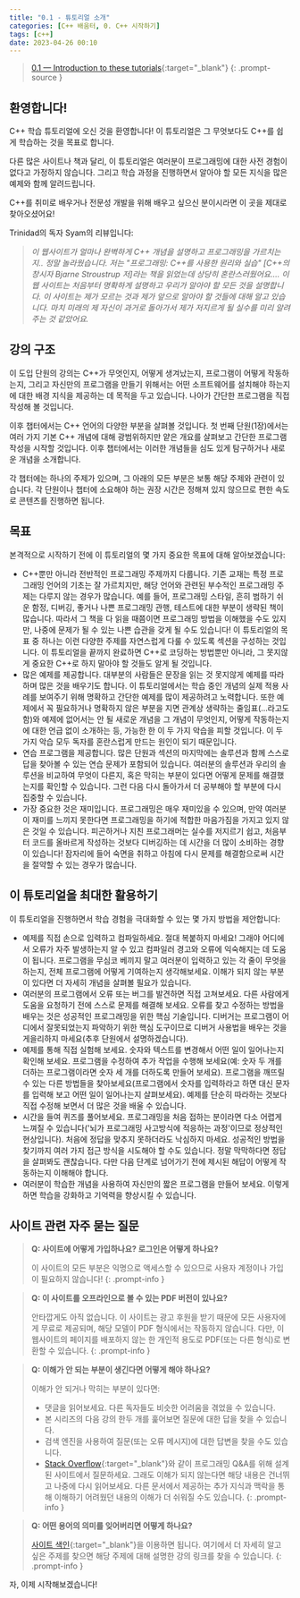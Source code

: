 ```yaml
---
title: "0.1 - 튜토리얼 소개"
categories: [C++ 배움터, 0. C++ 시작하기]
tags: [c++]
date: 2023-04-26 00:10
---
```


>[0.1 — Introduction to these tutorials](https://www.learncpp.com/cpp-tutorial/introduction-to-these-tutorials/){:target="_blank"}
{: .prompt-source }

## 환영합니다!

C++ 학습 튜토리얼에 오신 것을 환영합니다! 이 튜토리얼은 그 무엇보다도 C++를 쉽게 학습하는 것을 목표로 합니다.

다른 많은 사이트나 책과 달리, 이 튜토리얼은 여러분이 프로그래밍에 대한 사전 경험이 없다고 가정하지 않습니다. 그리고 학습 과정을 진행하면서 알아야 할 모든 지식을 많은 예제와 함께 알려드립니다.

C++를 취미로 배우거나 전문성 개발을 위해 배우고 싶으신 분이시라면 이 곳을 제대로 찾아오셨어요!


Trinidad의 독자 Syam의 리뷰입니다:

> *이 웹사이트가 얼마나 완벽하게 C++ 개념을 설명하고 프로그래밍을 가르치는지.. 정말 놀라웠습니다. 저는 "프로그래밍: C++를 사용한 원리와 실습" [C++의 창시자 Bjarne Stroustrup 저]라는 책을 읽었는데 상당히 혼란스러웠어요.... 이 웹 사이트는 처음부터 명확하게 설명하고 우리가 알아야 할 모든 것을 설명합니다. 이 사이트는 제가 모르는 것과 제가 앞으로 알아야 할 것들에 대해 알고 있습니다. 마치 미래의 제 자신이 과거로 돌아가서 제가 저지르게 될 실수를 미리 알려주는 것 같았어요.*

## 강의 구조

이 도입 단원의 강의는 C++가 무엇인지, 어떻게 생겨났는지, 프로그램이 어떻게 작동하는지, 그리고 자신만의 프로그램을 만들기 위해서는 어떤 소프트웨어를 설치해야 하는지에 대한 배경 지식을 제공하는 데 목적을 두고 있습니다. 나아가 간단한 프로그램을 직접 작성해 볼 것입니다.

이후 챕터에서는 C++ 언어의 다양한 부분을 살펴볼 것입니다. 첫 번째 단원(1장)에서는 여러 가지 기본 C++ 개념에 대해 광범위하지만 얕은 개요를 살펴보고 간단한 프로그램 작성을 시작할 것입니다. 이후 챕터에서는 이러한 개념들을 심도 있게 탐구하거나 새로운 개념을 소개합니다.

각 챕터에는 하나의 주제가 있으며, 그 아래의 모든 부분은 보통 해당 주제와 관련이 있습니다. 각 단원이나 챕터에 소요해야 하는 권장 시간은 정해져 있지 않으므로 편한 속도로 콘텐츠를 진행하면 됩니다.

## 목표

본격적으로 시작하기 전에 이 튜토리얼의 몇 가지 중요한 목표에 대해 알아보겠습니다:

- C++뿐만 아니라 전반적인 프로그래밍 주제까지 다룹니다. 기존 교재는 특정 프로그래밍 언어의 기초는 잘 가르치지만, 해당 언어와 관련된 부수적인 프로그래밍 주제는 다루지 않는 경우가 많습니다. 예를 들어, 프로그래밍 스타일, 흔히 범하기 쉬운 함정, 디버깅, 좋거나 나쁜 프로그래밍 관행, 테스트에 대한 부분이 생략된 책이 많습니다. 따라서 그 책을 다 읽을 때쯤이면 프로그래밍 방법을 이해했을 수도 있지만, 나중에 문제가 될 수 있는 나쁜 습관을 갖게 될 수도 있습니다! 이 튜토리얼의 목표 중 하나는 이런 다양한 주제를 자연스럽게 다룰 수 있도록 섹션을 구성하는 것입니다. 이 튜토리얼을 끝까지 완료하면 C++로 코딩하는 방법뿐만 아니라, 그 못지않게 중요한 C++로 하지 말아야 할 것들도 알게 될 것입니다.
- 많은 예제를 제공합니다. 대부분의 사람들은 문장을 읽는 것 못지않게 예제를 따라하며 많은 것을 배우기도 합니다. 이 튜토리얼에서는 학습 중인 개념의 실제 적용 사례를 보여주기 위해 명확하고 간단한 예제를 많이 제공하려고 노력합니다. 또한 예제에서 꼭 필요하거나 명확하지 않은 부분을 지면 관계상 생략하는 줄임표(...라고도 함)와 예제에 없어서는 안 될 새로운 개념을 그 개념이 무엇인지, 어떻게 작동하는지에 대한 언급 없이 소개하는 등, 가능한 한 이 두 가지 악습을 피할 것입니다. 이 두 가지 악습 모두 독자를 혼란스럽게 만드는 원인이 되기 때문입니다.
- 연습 프로그램을 제공합니다. 많은 단원과 섹션의 마지막에는 솔루션과 함께 스스로 답을 찾아볼 수 있는 연습 문제가 포함되어 있습니다. 여러분의 솔루션과 우리의 솔루션을 비교하여 무엇이 다른지, 혹은 막히는 부분이 있다면 어떻게 문제를 해결했는지를 확인할 수 있습니다. 그런 다음 다시 돌아가서 더 공부해야 할 부분에 다시 집중할 수 있습니다.
- 가장 중요한 것은 재미입니다. 프로그래밍은 매우 재미있을 수 있으며, 만약 여러분이 재미를 느끼지 못한다면 프로그래밍을 하기에 적합한 마음가짐을 가지고 있지 않은 것일 수 있습니다. 피곤하거나 지친 프로그래머는 실수를 저지르기 쉽고, 처음부터 코드를 올바르게 작성하는 것보다 디버깅하는 데 시간을 더 많이 소비하는 경향이 있습니다! 잠자리에 들어 숙면을 취하고 아침에 다시 문제를 해결함으로써 시간을 절약할 수 있는 경우가 많습니다.

## 이 튜토리얼을 최대한 활용하기

이 튜토리얼을 진행하면서 학습 경험을 극대화할 수 있는 몇 가지 방법을 제안합니다:

- 예제를 직접 손으로 입력하고 컴파일하세요. 절대 복붙하지 마세요! 그래야 어디에서 오류가 자주 발생하는지 알 수 있고 컴파일러 경고와 오류에 익숙해지는 데 도움이 됩니다. 프로그램을 무심코 베끼지 말고 여러분이 입력하고 있는 각 줄이 무엇을 하는지, 전체 프로그램에 어떻게 기여하는지 생각해보세요. 이해가 되지 않는 부분이 있다면 더 자세히 개념을 살펴볼 필요가 있습니다.
- 여러분의 프로그램에서 오류 또는 버그를 발견하면 직접 고쳐보세요. 다른 사람에게 도움을 요청하기 전에 스스로 문제를 해결해 보세요. 오류를 찾고 수정하는 방법을 배우는 것은 성공적인 프로그래밍을 위한 핵심 기술입니다. 디버거는 프로그램이 어디에서 잘못되었는지 파악하기 위한 핵심 도구이므로 디버거 사용법을 배우는 것을 게을리하지 마세요(추후 단원에서 설명하겠습니다).
- 예제를 통해 직접 실험해 보세요. 숫자와 텍스트를 변경해서 어떤 일이 일어나는지 확인해 보세요. 프로그램을 수정하여 추가 작업을 수행해 보세요(예: 숫자 두 개를 더하는 프로그램이라면 숫자 세 개를 더하도록 만들어 보세요). 프로그램을 깨뜨릴 수 있는 다른 방법들을 찾아보세요(프로그램에서 숫자를 입력하라고 하면 대신 문자를 입력해 보고 어떤 일이 일어나는지 살펴보세요). 예제를 단순히 따라하는 것보다 직접 수정해 보면서 더 많은 것을 배울 수 있습니다.
- 시간을 들여 퀴즈를 풀어보세요. 프로그래밍을 처음 접하는 분이라면 다소 어렵게 느껴질 수 있습니다('뇌가 프로그래밍 사고방식에 적응하는 과정'이므로 정상적인 현상입니다). 처음에 정답을 맞추지 못하더라도 낙심하지 마세요. 성공적인 방법을 찾기까지 여러 가지 접근 방식을 시도해야 할 수도 있습니다. 정말 막막하다면 정답을 살펴봐도 괜찮습니다. 다만 다음 단계로 넘어가기 전에 제시된 해답이 어떻게 작동하는지 이해해야 합니다.
- 여러분이 학습한 개념을 사용하여 자신만의 짧은 프로그램을 만들어 보세요. 이렇게 하면 학습을 강화하고 기억력을 향상시킬 수 있습니다.

## 사이트 관련 자주 묻는 질문

> **Q: 사이트에 어떻게 가입하나요? 로그인은 어떻게 하나요?**
> 
> 이 사이트의 모든 부분은 익명으로 액세스할 수 있으므로 사용자 계정이나 가입이 필요하지 않습니다!
{: .prompt-info }

> **Q: 이 사이트를 오프라인으로 볼 수 있는 PDF 버전이 있나요?**
> 
> 안타깝게도 아직 없습니다. 이 사이트는 광고 후원을 받기 때문에 모든 사용자에게 무료로 제공되며, 해당 모델이 PDF 형식에서는 작동하지 않습니다. 다만, 이 웹사이트의 페이지를 배포하지 않는 한 개인적 용도로 PDF(또는 다른 형식)로 변환할 수 있습니다.
{: .prompt-info }

> **Q: 이해가 안 되는 부분이 생긴다면 어떻게 해야 하나요?**
> 
> 이해가 안 되거나 막히는 부분이 있다면:
> - 댓글을 읽어보세요. 다른 독자들도 비슷한 어려움을 겪었을 수 있습니다.
> - 본 시리즈의 다음 강의 한두 개를 훑어보면 질문에 대한 답을 찾을 수 있습니다.
> - 검색 엔진을 사용하여 질문(또는 오류 메시지)에 대한 답변을 찾을 수도 있습니다.
> - [Stack Overflow](https://stackoverflow.com/){:target="_blank"}와 같이 프로그래밍 Q&A를 위해 설계된 사이트에서 질문하세요.
> 그래도 이해가 되지 않는다면 해당 내용은 건너뛰고 나중에 다시 읽어보세요. 다른 문서에서 제공하는 추가 지식과 맥락을 통해 이해하기 어려웠던 내용의 이해가 더 쉬워질 수도 있습니다.
{: .prompt-info }

> **Q: 어떤 용어의 의미를 잊어버리면 어떻게 하나요?**
> 
> [사이트 색인](https://www.learncpp.com/learn-c-site-index/){:target="_blank"}을 이용하면 됩니다. 여기에서 더 자세히 알고 싶은 주제를 찾으면 해당 주제에 대해 설명한 강의 링크를 찾을 수 있습니다.
{: .prompt-info }

자, 이제 시작해보겠습니다!
